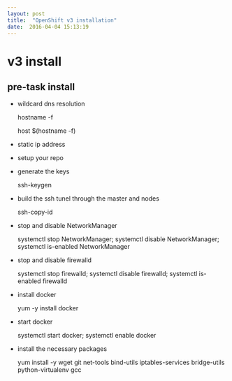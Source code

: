 ```yaml
---
layout: post
title:  "OpenShift v3 installation"
date:  2016-04-04 15:13:19
---
```


# v3 install

## pre-task install

* wildcard dns resolution

	hostname -f

	host $(hostname -f)

* static ip address

* setup your repo

* generate the keys
	
	ssh-keygen

* build the ssh tunel through the master and nodes

	ssh-copy-id

* stop and disable NetworkManager
	
	systemctl stop NetworkManager; systemctl disable NetworkManager; systemctl is-enabled NetworkManager

* stop and disable firewalld

	systemctl stop firewalld; systemctl disable firewalld; systemctl is-enabled firewalld

* install docker

	yum -y install docker

* start docker 
	
	systemctl start docker; systemctl enable docker

* install the necessary packages

	yum install -y wget git net-tools bind-utils iptables-services bridge-utils python-virtualenv gcc

